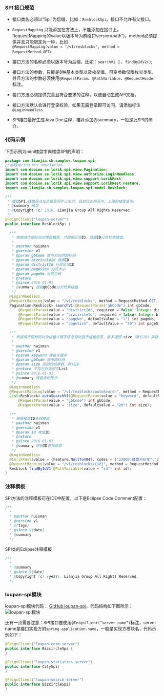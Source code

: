 <!-- toc -->

### SPI 接口规范 

*  接口类名必须以“Spi”为后缀，比如：`ResblockSpi`，接口不允许有父接口。  

* ```RequestMapping``` 只能添加在方法上，不能添加在接口上。  
  RequestMapping的value以版本号为前缀(“/version/path”)，method必须提供并且只能限定为一种，比如：  
```@RequestMapping(value = "/v1/resblocks", method = RequestMethod.GET）```  
  
* 接口方法的名称必须以版本号为后缀，比如：```searchV1（）```，```findByIdV2()```;  

* 接口方法的参数，只能是8种基本类型以及枚举值，可变参数仅限枚举类型，并且方法的参数必须使用```@RequestParam```、```@PathVariable```、```@RequestHeader```标注。  


* 接口方法必须提供完善且符合要求的注释，以便自动生成API文档。  

* 接口方法默认会进行登录校验，如果无需登录即可访问，请添加标注```@LoginNeedless```  

* SPI接口最好生成Java Doc注释，推荐添加@summary，一般是此SPI的简介。
### 代码示例
下面示例为mini楼盘字典楼盘SPI的声明：

``` java
package com.lianjia.sh.samples.loupan.spi;
//省略spring mvc annotation
import com.dooioo.se.lorik.spi.view.Pagination;
import com.dooioo.se.lorik.spi.view.authorize.LoginNeedless;
import com.dooioo.se.lorik.spi.view.support.LorikRest;
import com.dooioo.se.lorik.spi.view.support.LorikRest.Feature;
import com.lianjia.sh.samples.loupan.spi.model.Resblock;

/**
 * 楼盘SPI,楼盘是从北京链家同步过来的，目前仅支持苏州、上海的楼盘查询。
 * @summary 楼盘
 * @Copyright (c) 2016, Lianjia Group All Rights Reserved.
 */
@FeignClient("loupan-server")
public interface ResblockSpi {

  /**
   * 根据城市国标码对楼盘搜索，可根据区域ID、商圈ID分页检索楼盘。
   * 
   * @author huisman
   * @version v1
   * @param gbCode 城市对应的国标码
   * @param bizcircleId 商圈ID
   * @param districtId 行政区域ID
   * @param pageSize 分页大小
   * @param pageNo 当前页码
   * @return
   * @since 2016-01-01
   * @summary 根据gbCode分页检索楼盘
   */
  @LoginNeedless
  @RequestMapping(value = "/v1/resblocks", method = RequestMethod.GET, params = "gbCode")
  Pagination<Resblock> searchV1(@RequestParam("gbCode") int gbCode,
      @RequestParam(value = "districtId", required = false) Integer districtId,
      @RequestParam(value = "bizcircleId", required = false) Integer bizcircleId,
      @RequestParam(value = "pageNo", defaultValue = "1") int pageNo,
      @RequestParam(value = "pageSize", defaultValue = "30") int pageSize);

  /**
   * 根据城市国标码以及楼盘关键字信息自动提示楼盘信息，最多返回 size（默认20）条数据。
   * 
   * @author huisman
   * @version v1
   * @param keyword 楼盘关键字
   * @param gbCode 城市国标码
   * @param size 返回的结果数，默认20
   * @return 不存在则返回空List
   * @since 2016-01-01
   * @summary 楼盘自动提示
   */
  @LoginNeedless
  @RequestMapping(value = "/v1/resblocks/autoSearch", method = RequestMethod.GET)
  List<Resblock> autoSearchV1(@RequestParam(value = "keyword", defaultValue = "") String keyword,
      @RequestParam(value = "gbCode") int gbCode,
      @RequestParam(value = "size", defaultValue = "20") int size);

  /**
   * 根据楼盘ID查找楼盘
   * @author huisman
   * @version v1
   * @param id 楼盘ID
   * @return
   * @since 2016-01-01
   * @summary 根据ID查找楼盘
   */
  @LoginNeedless
  @LorikRest(value = {Feature.NullTo404}, codes = {"23000:楼盘不存在","22000:商圈不存在"})
  @RequestMapping(value = "/v1/resblocks/{id}", method = RequestMethod.GET)
  Resblock findByIdV1(@PathVariable(value = "id") int id);
}

```

### 注释模板
SPI方法的注释模板可在IDE中配置，以下是Eclipse Code Comment配置：

``` java
/**
  * 
  * @author huisman
  * @version v1
  * ${tags}
  * @since ${date}
  * @summary 
  */
```

SPI类的Eclipse注释模板：

``` java
/**
  *
  * @summary 
  * @since ${date}
  * @Copyright (c) {year}, Lianjia Group All Rights Reserved.
  */

```



### loupan-spi模块  

loupan-spi模块代码： [GitHub loupan-spi](https://github.com/bookdao/samples/tree/master/springcloud-for-sh-lianjia-se/loupan-spi/src/main/java/com/lianjia/sh/samples/loupan/spi)，代码结构如下图所示：
 ![loupan-spi模块]({{book.imagePath}}/parts/chapter2/images/spi-code.png)
 
 
 
还有一点需要注意：SPI接口要使用```@FeignClient(“server name”)```标注，server name是接口实现方的```spring.application.name```，一般是实现方模块名，代码示例如下：

``` java
@FeignClient("loupan-core-server")
public interface BizcircleSpi {
}

@FeignClient("loupan-statistics-server")
public interface CitySpi{
}

@FeignClient("loupan—search-server")
public interface BizcircleSpi{
}

```
 
 